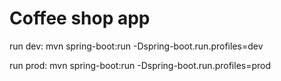 # Coffee shop app

run dev:
  mvn spring-boot:run -Dspring-boot.run.profiles=dev

run prod:
  mvn spring-boot:run -Dspring-boot.run.profiles=prod
